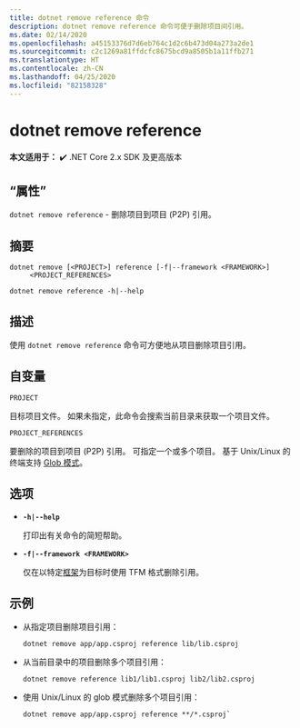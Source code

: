 ```yaml
---
title: dotnet remove reference 命令
description: dotnet remove reference 命令可便于删除项目间引用。
ms.date: 02/14/2020
ms.openlocfilehash: a45153376d7d6eb764c1d2c6b473d04a273a2de1
ms.sourcegitcommit: c2c1269a81ffdcfc8675bcd9a8505b1a11ffb271
ms.translationtype: HT
ms.contentlocale: zh-CN
ms.lasthandoff: 04/25/2020
ms.locfileid: "82158328"
---
```

# <a name="dotnet-remove-reference"></a>dotnet remove reference

**本文适用于：** ✔️ .NET Core 2.x SDK 及更高版本

## <a name="name"></a>“属性”

`dotnet remove reference` - 删除项目到项目 (P2P) 引用。

## <a name="synopsis"></a>摘要

```dotnetcli
dotnet remove [<PROJECT>] reference [-f|--framework <FRAMEWORK>]
     <PROJECT_REFERENCES>

dotnet remove reference -h|--help
```

## <a name="description"></a>描述

使用 `dotnet remove reference` 命令可方便地从项目删除项目引用。

## <a name="arguments"></a>自变量

`PROJECT`

目标项目文件。 如果未指定，此命令会搜索当前目录来获取一个项目文件。

`PROJECT_REFERENCES`

要删除的项目到项目 (P2P) 引用。 可指定一个或多个项目。 基于 Unix/Linux 的终端支持 [Glob 模式](https://en.wikipedia.org/wiki/Glob_(programming))。

## <a name="options"></a>选项

- **`-h|--help`**

  打印出有关命令的简短帮助。

- **`-f|--framework <FRAMEWORK>`**

  仅在以特定[框架](../../standard/frameworks.md)为目标时使用 TFM 格式删除引用。

## <a name="examples"></a>示例

- 从指定项目删除项目引用：

  ```dotnetcli
  dotnet remove app/app.csproj reference lib/lib.csproj
  ```

- 从当前目录中的项目删除多个项目引用：

  ```dotnetcli
  dotnet remove reference lib1/lib1.csproj lib2/lib2.csproj
  ```

- 使用 Unix/Linux 的 glob 模式删除多个项目引用：

  ```dotnetcli
  dotnet remove app/app.csproj reference **/*.csproj`
  ```
